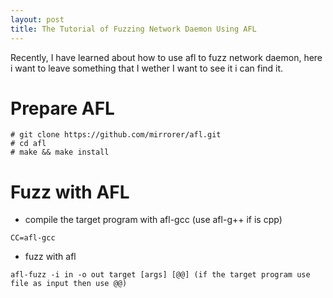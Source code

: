 ```yaml
---
layout: post
title: The Tutorial of Fuzzing Network Daemon Using AFL
---
```

Recently, I have learned about how to use afl to fuzz network daemon, here i want to leave something that I wether I want to see it i can find it.

# Prepare AFL
```
# git clone https://github.com/mirrorer/afl.git
# cd afl
# make && make install
```

# Fuzz with AFL

- compile the target program with afl-gcc (use afl-g++ if is cpp)
```
CC=afl-gcc
```

- fuzz with afl
```
afl-fuzz -i in -o out target [args] [@@] (if the target program use file as input then use @@)
```


